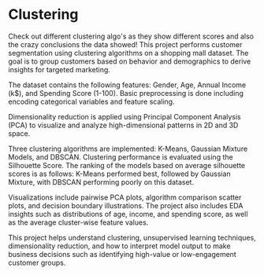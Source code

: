 # Clustering
Check out different clustering algo's as they show different scores and also the crazy conclusions the data showed!
This project performs customer segmentation using clustering algorithms on a shopping mall dataset. The goal is to group customers based on behavior and demographics to derive insights for targeted marketing.

The dataset contains the following features: Gender, Age, Annual Income (k$), and Spending Score (1-100). Basic preprocessing is done including encoding categorical variables and feature scaling.

Dimensionality reduction is applied using Principal Component Analysis (PCA) to visualize and analyze high-dimensional patterns in 2D and 3D space.

Three clustering algorithms are implemented: K-Means, Gaussian Mixture Models, and DBSCAN. Clustering performance is evaluated using the Silhouette Score. The ranking of the models based on average silhouette scores is as follows: K-Means performed best, followed by Gaussian Mixture, with DBSCAN performing poorly on this dataset.

Visualizations include pairwise PCA plots, algorithm comparison scatter plots, and decision boundary illustrations. The project also includes EDA insights such as distributions of age, income, and spending score, as well as the average cluster-wise feature values.

This project helps understand clustering, unsupervised learning techniques, dimensionality reduction, and how to interpret model output to make business decisions such as identifying high-value or low-engagement customer groups.
